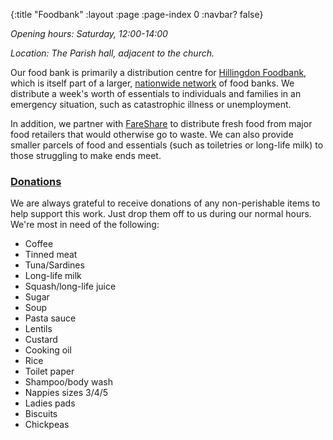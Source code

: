 {:title "Foodbank"
 :layout :page
 :page-index 0
 :navbar? false}

*Opening hours: Saturday, 12:00-14:00*

*Location: The Parish hall, adjacent to the church.*

Our food bank is primarily a distribution centre for [Hillingdon Foodbank](https://hillingdon.foodbank.org.uk/), which is itself part of a larger, [nationwide network](https://www.trusselltrust.org/) of food banks. We distribute a week's worth of essentials to individuals and families in an emergency situation, such as catastrophic illness or unemployment.

In addition, we partner with [FareShare](https://fareshare.org.uk/) to distribute fresh food from major food retailers that would otherwise go to waste. We can also provide smaller parcels of food and essentials (such as toiletries or long-life milk) to those struggling to make ends meet.

### [Donations](#donations)

We are always grateful to receive donations of any non-perishable items to help support this work. Just drop them off to us during our normal hours. We're most in need of the following:

 * Coffee
 * Tinned meat
 * Tuna/Sardines
 * Long-life milk
 * Squash/long-life juice
 * Sugar
 * Soup
 * Pasta sauce
 * Lentils
 * Custard
 * Cooking oil
 * Rice
 * Toilet paper
 * Shampoo/body wash
 * Nappies sizes 3/4/5
 * Ladies pads
 * Biscuits
 * Chickpeas
